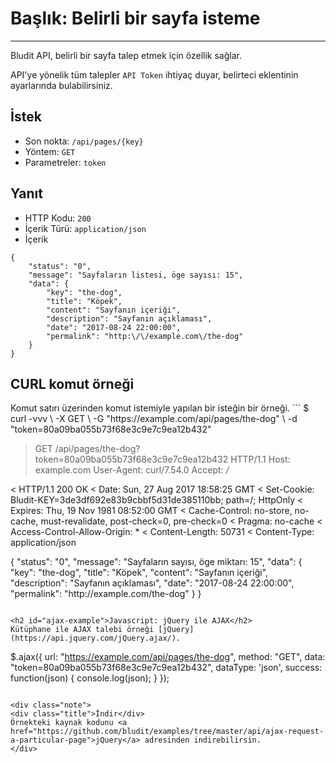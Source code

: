 # Başlık: Belirli bir sayfa isteme
<!-- Position: 3 -->
---
Bludit API, belirli bir sayfa talep etmek için özellik sağlar.

API'ye yönelik tüm talepler `API Token` ihtiyaç duyar, belirteci eklentinin ayarlarında bulabilirsiniz.

<h2 id="request">İstek</h2>

- Son nokta: `/api/pages/{key}`
- Yöntem: `GET`
- Parametreler: `token`

<h2 id="response">Yanıt</h2>

- HTTP Kodu: `200`
- İçerik Türü: `application/json`
- İçerik

```
{
	"status": "0",
	"message": "Sayfaların listesi, öge sayısı: 15",
	"data": {
		"key": "the-dog",
		"title": "Köpek",
		"content": "Sayfanın içeriği",
		"description": "Sayfanın açıklaması",
		"date": "2017-08-24 22:00:00",
		"permalink": "http:\/\/example.com\/the-dog"
	}
}
```

<h2 id="curl-example">CURL komut örneği</h2>
Komut satırı üzerinden komut istemiyle yapılan bir isteğin bir örneği.
```
$ curl -vvv \
	-X GET \
	-G "https://example.com/api/pages/the-dog" \
	-d "token=80a09ba055b73f68e3c9e7c9ea12b432"

> GET /api/pages/the-dog?token=80a09ba055b73f68e3c9e7c9ea12b432 HTTP/1.1
> Host: example.com
> User-Agent: curl/7.54.0
> Accept: */*

< HTTP/1.1 200 OK
< Date: Sun, 27 Aug 2017 18:58:25 GMT
< Set-Cookie: Bludit-KEY=3de3df692e83b9cbbf5d31de385110bb; path=/; HttpOnly
< Expires: Thu, 19 Nov 1981 08:52:00 GMT
< Cache-Control: no-store, no-cache, must-revalidate, post-check=0, pre-check=0
< Pragma: no-cache
< Access-Control-Allow-Origin: *
< Content-Length: 50731
< Content-Type: application/json

{
	"status": "0",
	"message": "Sayfaların sayısı, öge miktarı: 15",
	"data": {
		"key": "the-dog",
		"title": "Köpek",
		"content": "Sayfanın içeriği",
		"description": "Sayfanın açıklaması",
		"date": "2017-08-24 22:00:00",
		"permalink": "http:\/\/example.com\/the-dog"
	}
}
```

<h2 id="ajax-example">Javascript: jQuery ile AJAX</h2>
Kütüphane ile AJAX talebi örneği [jQuery](https://api.jquery.com/jQuery.ajax/).

```
$.ajax({
        url: "https://example.com/api/pages/the-dog",
        method: "GET",
        data: "token=80a09ba055b73f68e3c9e7c9ea12b432",
        dataType: 'json',
        success: function(json) {
                console.log(json);
        }
});
```

<div class="note">
<div class="title">İndir</div>
Örnekteki kaynak kodunu <a href="https://github.com/bludit/examples/tree/master/api/ajax-request-a-particular-page">jQuery</a> adresinden indirebilirsin.
</div>
